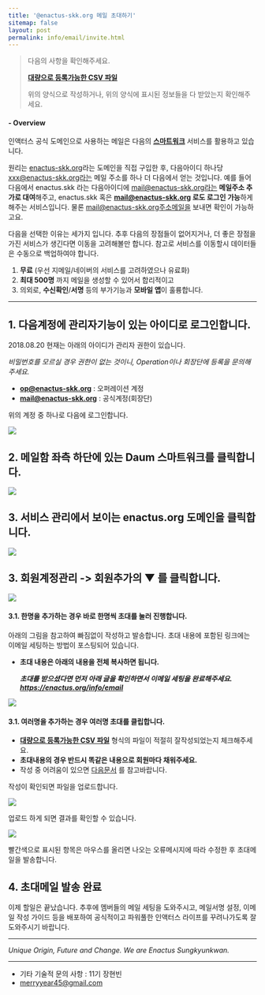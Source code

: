 ```yaml
---
title: '@enactus-skk.org 메일 초대하기'
sitemap: false
layout: post
permalink: info/email/invite.html
---
```


> 다음의 사항을 확인해주세요.
>
> **[대량으로 등록가능한 CSV 파일](/files/info/enactus-mail-upload.csv)**
>
> 위의 양식으로 작성하거나, 위의 양식에 표시된 정보들을 다 받았는지 확인해주세요.
>

#### - Overview
인액터스 공식 도메인으로 사용하는 메일은 다음의 **[스마트워크](http://mail2.daum.net/hanmailex/domain.html)** 서비스를 활용하고 있습니다.

원리는 [enactus-skk.org](https://enactus-skk.org)라는 도메인을 직접 구입한 후,
다음아이디 하나당 xxx@enactus-skk.org라는 메일 주소를 하나 더 다음에서 얻는 것입니다. 예를 들어 다음에서 enactus.skk 라는 다음아이디에 mail@enactus-skk.org라는 **메일주소 추가로 대여**해주고,
enactus.skk 혹은 **mail@enactus-skk.org 로도 로그인 가능**하게 해주는 서비스입니다. 물론 mail@enactus-skk.org주소메일을 보내면 확인이 가능하고요.

다음을 선택한 이유는 세가지 입니다. 추후 다음의 장점들이 없어지거나, 더 좋은 장점을 가진 서비스가 생긴다면 이동을 고려해볼만 합니다. 참고로 서비스를 이동할시 데이터들은 수동으로 백업하여야 합니다.
1. **무료** (우선 지메일/네이버의 서비스를 고려하였으나 유료화)
2. **최대 500명** 까지 메일을 생성할 수 있어서 합리적이고
3. 의외로, **수신확인**/**서명** 등의 부가기능과 **모바일 앱**이 훌륭합니다.

*****

## 1. 다음계정에 관리자기능이 있는 아이디로 로그인합니다.

2018.08.20 현재는 아래의 아이디가 관리자 권한이 있습니다.

*비밀번호를 모르실 경우 권한이 없는 것이니, Operation이나 회장단에 등록을 문의해주세요.*

+ **op@enactus-skk.org** : 오퍼레이션 계정
+ **mail@enactus-skk.org** : 공식계정(회장단)

위의 계정 중 하나로 다음에 로그인합니다.

![](/images/info/email-1.png)

## 2. 메일함 좌측 하단에 있는 Daum 스마트워크를 클릭합니다.

![](/images/info/email-2.png)

## 3. 서비스 관리에서 보이는 enactus.org 도메인을 클릭합니다.

![](/images/info/email-3.png)

## 3. 회원계정관리 -> 회원추가의 ▼ 를 클릭합니다.

![](/images/info/email-4.png)

#### 3.1. 한명을 추가하는 경우 바로 **한명씩 초대**를 눌러 진행합니다.

아래의 그림을 참고하여 빠짐없이 작성하고 발송합니다.
초대 내용에 포함된 링크에는 이메일 세팅하는 방법이 포스팅되어 있습니다.

+ **초대 내용은 아래의 내용을 전체 복사하면 됩니다.**

    ***초대를 받으셨다면 먼저 아래 글을 확인하면서 이메일 세팅을 완료해주세요. https://enactus.org/info/email***


![](/images/info/email-5.png)

#### 3.1. 여러명을 추가하는 경우 **여러명 초대**를 클립합니다.

+ **[대량으로 등록가능한 CSV 파일](/files/info/enactus-mail-upload.csv)** 형식의 파일이 적절히 잘작성되었는지 체크해주세요.
+ **초대내용의 경우 반드시 똑같은 내용으로 회원마다 채워주세요.**
+ 작성 중 어려움이 있으면 [다음문서](http://cs.daum.net/faq/43/13114.html#26287) 를 참고바랍니다.

작성이 확인되면 파일을 업로드합니다.

![](/images/info/email-6.png)

업로드 하게 되면 결과를 확인할 수 있습니다.

![](/images/info/email-7.png)

빨간색으로 표시된 항목은 마우스를 올리면 나오는 오류메시지에 따라 수정한 후 초대메일을 발송합니다.

## 4. 초대메일 발송 완료

이제 할일은 끝났습니다. 추후에 멤버들의 메일 세팅을 도와주시고, 메일서명 설정, 이메일 작성 가이드 등을 배포하여 공식적이고 파워풀한 인액터스 라이프를 꾸려나가도록 잘 도와주시기 바랍니다.


*****

*Unique Origin, Future and Change.
We are Enactus Sungkyunkwan.*

 *****
 + 기타 기술적 문의 사항 : 11기 장현빈
 + [merryyear45@gmail.com](mailto:merryyear45@gmail.com)
